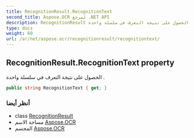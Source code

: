 ```yaml
---
title: RecognitionResult.RecognitionText
second_title: Aspose.OCR لمرجع .NET API
description: RecognitionResult ملكية. الحصول على نتيجة التعرف في سلسلة واحدة .
type: docs
weight: 60
url: /ar/net/aspose.ocr/recognitionresult/recognitiontext/
---
```

## RecognitionResult.RecognitionText property

الحصول على نتيجة التعرف في سلسلة واحدة .

```csharp
public string RecognitionText { get; }
```

### أنظر أيضا

* class [RecognitionResult](../)
* مساحة الاسم [Aspose.OCR](../../recognitionresult/)
* المجسم [Aspose.OCR](../../../)


